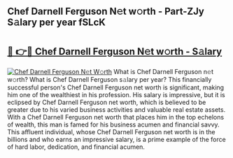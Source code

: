 ## Chef Darnell Ferguson N𝚎t w𝚘rth - Part-ZJy S𝚊lary per year fSLcK

# <h2><a href="http://gc0dx2f.nevu.top/?p=Chef+Darnell+Ferguson">🔗 👉🔴 Chef Darnell Ferguson N𝚎t w𝚘rth - S𝚊lary</a></h2>

[![Chef Darnell Ferguson N𝚎t W𝚘rth](https://i.imgur.com/Oavwk0R.jpeg)](http://gc0dx2f.nevu.top/?p=Chef+Darnell+Ferguson)
What is Chef Darnell Ferguson n𝚎t w𝚘rth? What is Chef Darnell Ferguson s𝚊lary per year?
This financially successful person's Chef Darnell Ferguson net worth is significant, making him one of the wealthiest in his profession. His salary is impressive, but it is eclipsed by Chef Darnell Ferguson net worth, which is believed to be greater due to his varied business activities and valuable real estate assets. With a Chef Darnell Ferguson net worth that places him in the top echelons of wealth, this man is famed for his business acumen and financial savvy. This affluent individual, whose Chef Darnell Ferguson net worth is in the billions and who earns an impressive salary, is a prime example of the force of hard labor, dedication, and financial acumen.
